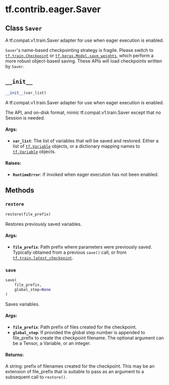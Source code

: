 <div itemscope itemtype="http://developers.google.com/ReferenceObject">
<meta itemprop="name" content="tf.contrib.eager.Saver" />
<meta itemprop="path" content="Stable" />
<meta itemprop="property" content="__init__"/>
<meta itemprop="property" content="restore"/>
<meta itemprop="property" content="save"/>
</div>

# tf.contrib.eager.Saver

## Class `Saver`

A tf.compat.v1.train.Saver adapter for use when eager execution is enabled.



<!-- Placeholder for "Used in" -->

`Saver`'s name-based checkpointing strategy is fragile. Please switch to
<a href="../../../tf/train/Checkpoint.md"><code>tf.train.Checkpoint</code></a> or <a href="../../../tf/keras/Model.md#save_weights"><code>tf.keras.Model.save_weights</code></a>, which perform a more
robust object-based saving. These APIs will load checkpoints written by
`Saver`.

<h2 id="__init__"><code>__init__</code></h2>

``` python
__init__(var_list)
```

A  tf.compat.v1.train.Saver adapter for use when eager execution is enabled.

  The API, and on-disk format, mimic tf.compat.v1.train.Saver except that no
  Session is needed.

#### Args:


* <b>`var_list`</b>: The list of variables that will be saved and restored. Either a
  list of <a href="../../../tf/Variable.md"><code>tf.Variable</code></a> objects, or a dictionary mapping names to
  <a href="../../../tf/Variable.md"><code>tf.Variable</code></a> objects.


#### Raises:


* <b>`RuntimeError`</b>: if invoked when eager execution has not been enabled.



## Methods

<h3 id="restore"><code>restore</code></h3>

``` python
restore(file_prefix)
```

Restores previously saved variables.


#### Args:


* <b>`file_prefix`</b>: Path prefix where parameters were previously saved.
  Typically obtained from a previous `save()` call, or from
  <a href="../../../tf/train/latest_checkpoint.md"><code>tf.train.latest_checkpoint</code></a>.

<h3 id="save"><code>save</code></h3>

``` python
save(
    file_prefix,
    global_step=None
)
```

Saves variables.


#### Args:


* <b>`file_prefix`</b>: Path prefix of files created for the checkpoint.
* <b>`global_step`</b>: If provided the global step number is appended to file_prefix
  to create the checkpoint filename. The optional argument can be a
  Tensor, a Variable, or an integer.


#### Returns:

A string: prefix of filenames created for the checkpoint. This may be
 an extension of file_prefix that is suitable to pass as an argument
 to a subsequent call to `restore()`.




